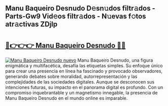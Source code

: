 ## Manu Baqueiro Desnudo D𝚎sn𝚞dos filtr𝚊dos - Parts-Gw9 Vid𝚎os filtr𝚊dos - N𝚞evas f𝚘tos atr𝚊ctivas ZDjlp

# <h2><a href="http://mb4i3xl.tromn.icu/?c=Manu+Baqueiro+Desnudo">🔗👉👉👉 Manu Baqueiro Desnudo 🔗🔗</a></h2>

[![Manu Baqueiro Desnudo nuevo](https://i.imgur.com/pEAQMta.gif)](http://mb4i3xl.tromn.icu/?c=Manu+Baqueiro+Desnudo)
Manu Baqueiro Desnudo, una figura enigmática y multifacética, desafía las etiquetas simples. Su enfoque único para crear una presencia en línea ha fascinado y provocado observadores, generando debates sobre moralidad, autorrepresentación y las complejidades de las sociedades digitales. Aunque se desconocen sus intenciones futuras, su impacto en el panorama digital es profundo. Con un compromiso inquebrantable y un magnetismo innegable, la presencia de Manu Baqueiro Desnudo en el mundo online es imparable.
